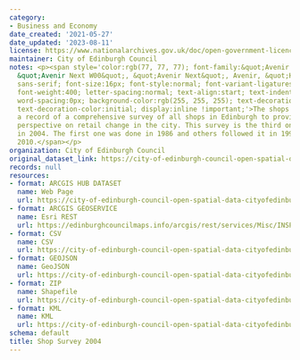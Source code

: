```yaml
---
category:
- Business and Economy
date_created: '2021-05-27'
date_updated: '2023-08-11'
license: https://www.nationalarchives.gov.uk/doc/open-government-licence/version/3/
maintainer: City of Edinburgh Council
notes: <p><span style='color:rgb(77, 77, 77); font-family:&quot;Avenir Next W01&quot;,
  &quot;Avenir Next W00&quot;, &quot;Avenir Next&quot;, Avenir, &quot;Helvetica Neue&quot;,
  sans-serif; font-size:16px; font-style:normal; font-variant-ligatures:normal; font-variant-caps:normal;
  font-weight:400; letter-spacing:normal; text-align:start; text-indent:0px; text-transform:none;
  word-spacing:0px; background-color:rgb(255, 255, 255); text-decoration-style:initial;
  text-decoration-color:initial; display:inline !important;'>The shops database is
  a record of a comprehensive survey of all shops in Edinburgh to provide a long-term
  perspective on retail change in the city. This survey is the third one, undertaken
  in 2004. The first one was done in 1986 and others followed it in 1996, 2004 and
  2010.</span></p>
organization: City of Edinburgh Council
original_dataset_link: https://city-of-edinburgh-council-open-spatial-data-cityofedinburgh.hub.arcgis.com/maps/2b5062f7fd80416989f84206b4d9ffa7_2
records: null
resources:
- format: ARCGIS HUB DATASET
  name: Web Page
  url: https://city-of-edinburgh-council-open-spatial-data-cityofedinburgh.hub.arcgis.com/maps/2b5062f7fd80416989f84206b4d9ffa7_2
- format: ARCGIS GEOSERVICE
  name: Esri REST
  url: https://edinburghcouncilmaps.info/arcgis/rest/services/Misc/INSPIRE/MapServer/2
- format: CSV
  name: CSV
  url: https://city-of-edinburgh-council-open-spatial-data-cityofedinburgh.hub.arcgis.com/datasets/2b5062f7fd80416989f84206b4d9ffa7_2.csv?outSR=%7B%22latestWkid%22%3A27700%2C%22wkid%22%3A27700%7D
- format: GEOJSON
  name: GeoJSON
  url: https://city-of-edinburgh-council-open-spatial-data-cityofedinburgh.hub.arcgis.com/datasets/2b5062f7fd80416989f84206b4d9ffa7_2.geojson?outSR=%7B%22latestWkid%22%3A27700%2C%22wkid%22%3A27700%7D
- format: ZIP
  name: Shapefile
  url: https://city-of-edinburgh-council-open-spatial-data-cityofedinburgh.hub.arcgis.com/datasets/2b5062f7fd80416989f84206b4d9ffa7_2.zip?outSR=%7B%22latestWkid%22%3A27700%2C%22wkid%22%3A27700%7D
- format: KML
  name: KML
  url: https://city-of-edinburgh-council-open-spatial-data-cityofedinburgh.hub.arcgis.com/datasets/2b5062f7fd80416989f84206b4d9ffa7_2.kml?outSR=%7B%22latestWkid%22%3A27700%2C%22wkid%22%3A27700%7D
schema: default
title: Shop Survey 2004
---
```

